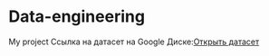 # Data-engineering
My project
Ссылка на датасет на Google Диске:[Открыть датасет](https://drive.google.com/drive/folders/17_n1YnmEWkbr0EwFk1wTnYzYauQCbaod?hl=ru)
